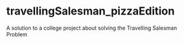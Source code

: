 # travellingSalesman_pizzaEdition
A solution to a college project about solving the Travelling Salesman Problem

